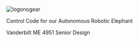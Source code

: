 ![logonogear](https://user-images.githubusercontent.com/52638608/115670042-96cfc300-a30e-11eb-87b8-22ad454dd0d2.png)

Control Code for our Autonomous Robotic Elephant

Vanderbilt ME 4951 Senior Design

